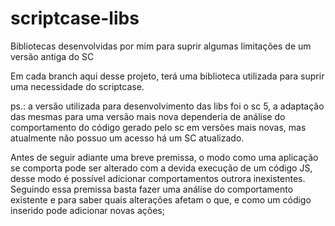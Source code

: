 # scriptcase-libs
Bibliotecas desenvolvidas por mim para suprir algumas limitações de um versão antiga do SC

Em cada branch aqui desse projeto, terá uma biblioteca utilizada para suprir uma necessidade do scriptcase.

ps.: a versão utilizada para desenvolvimento das libs foi o sc 5, a adaptação das mesmas para uma versão mais nova dependeria de análise do comportamento do código gerado pelo sc em versões mais novas, mas atualmente não possuo um acesso há um SC atualizado.



Antes de seguir adiante uma breve premissa, o modo como uma aplicação se comporta pode ser alterado com a devida execução de um código JS, desse modo é possível adicionar comportamentos outrora inexistentes.
Seguindo essa premissa basta fazer uma análise do comportamento existente e para saber quais alterações afetam o que, e como um código inserido pode adicionar novas ações;
